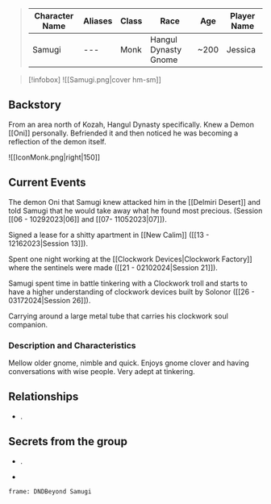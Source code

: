 
>  Character Name | Aliases | Class | Race | Age| Player Name |
>  -- | -- | -- | -- | -- |--|
> Samugi|---|Monk| Hangul Dynasty Gnome|~200| Jessica|

> [!infobox]
> ![[Samugi.png|cover hm-sm]]


## Backstory
From an area north of Kozah, Hangul Dynasty specifically. Knew a Demon [[Oni]] personally. Befriended it and then noticed he was becoming a reflection of the demon itself. 

![[IconMonk.png|right|150]] 

## Current Events
The demon Oni that Samugi knew attacked him in the [[Delmiri Desert]] and told Samugi that he would take away what he found most precious. (Session [[06 - 10292023|06]] and [[07- 11052023|07]]).

Signed a lease for a shitty apartment in [[New Calim]] ([[13 - 12162023|Session 13]]).

Spent one night working at the [[Clockwork Devices|Clockwork Factory]] where the sentinels were made ([[21 - 02102024|Session 21]]).

Samugi spent time in battle tinkering with a Clockwork troll and starts to have a higher understanding of clockwork devices built by Solonor ([[26 - 03172024|Session 26]]).

Carrying around a large metal tube that carries his clockwork soul companion.

### Description and Characteristics
Mellow older gnome, nimble and quick. Enjoys gnome clover and having conversations with wise people. Very adept at tinkering. 

## Relationships
- .

## Secrets from the group
- .


-
``` custom-frames
frame: DNDBeyond Samugi
```